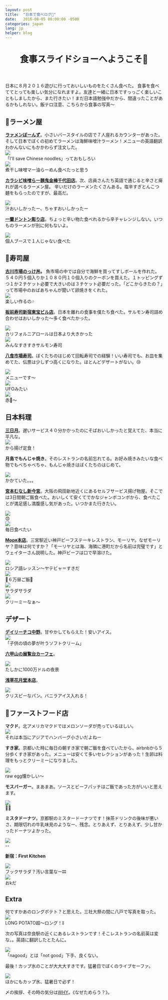 ```yaml
---
layout: post
title:  "日本で食べログ🍻"
date:   2016-08-05 00:00:00 -0500
categories: japan
lang: jp
helper: blog
---
```

<header><h1>食事スライドショーへようこそ🍴</h1></header>
日本に８月２０１６遊びに行っておいしいものをたくさん食べた。 食事を食べててとっても楽しい気分になれますよ。友達と一緒に日本ですっっごく楽しいこともしましたから、また行きたい！まだ日本語勉強中だから、間違ったことがあるかもしれない。飯テロ注意、こちらから食事の写真〜

<h2>🌟ラーメン屋</h2>
<strong><a href="https://tabelog.com/en/aomori/A0201/A020101/2008312/">ラァメンぼーんず</a></strong>。小さいバースタイルの店で７人座れるカウンターがあった。そして日本でぼくの初めてラーメンは海鮮味噌汁ラーメン！メニューの英語翻訳わかんないにもかかわらず注文した。

<div class="capContainer">
	<img class="blogpic" src="/photos/food/aomori_menu.jpeg" />
	<div class="caption">
		「I'll save Chinese noodles」っておもしろい
	</div>
</div>

<div class="capContainer">
	<img class="blogpic" src="/photos/food/aomori_miso.jpeg" />
	<div class="caption">
		煮干し味噌マー油らーめん食べたっと思う
	</div>
</div>

<strong><a href="https://tabelog.com/en/tokyo/A1310/A131002/13097205/">カラシビ味噌らー麺鬼金棒千代田店</a></strong>。次、店員さんたち英語で通じると辛さと痺れが選べるラーメン屋。 辛いだけのラーメンたくさんある。塩辛すぎとんこつ麺をもらったのですが、最高だ。

<div class="capContainer">
	<img class="blogpic" src="/photos/food/tokyo_ramen.jpeg" />
	<div class="caption">
		汁おいしかったー、ちゃすおいしかったー
	</div>
</div>

<strong><a href="https://www.tripadvisor.jp/Restaurant_Review-g298566-d3944229-Reviews-Ichiran_Dotonbori-Osaka_Osaka_Prefecture_Kinki.html">一蘭ドントン彫り店</a></strong>。ちょっと辛い物た食べれるから辛チャレンジしない。いつものラーメンが別に何もないよ。
<div class="capContainer">
	<img class="blogpic" src="/photos/food/osaka_ichiran.jpeg" />
	<div class="caption">
		個人ブースで１人じゃない食べた
	</div>
</div>


<h2>🌟寿司屋</h2>
<strong><a href="http://www.aomori-ichiba.com/nokkedon/">古川市場のっけ丼</a>。</strong> 魚市場の中では自分で海鮮を買ってすしボールを作れた。５４０円５個入りか１０８０円１０個入りのクーポンを買えた。１トッピングずつ１か２チケット必要で大きいのは３チケット必要だった。「どこからきたの？」って市場中のおばあちゃんが聞いて卵焼きをくれた。
<div class="capContainer">
	<img class="blogpic" src="/photos/food/aomori_nokkedon.jpeg" />
	<div class="caption">
		楽しい作るの🎶
	</div>
</div>


<strong><a href="https://www.tripadvisor.jp/Restaurant_Review-g1066457-d8359710-Reviews-Itamaesushi_Shinjuku_Toho-Shinjuku_Tokyo_Tokyo_Prefecture_Kanto.html">板前寿司新宿東宝ビル店</a></strong>。日本を離れの食事を僕たち食べた。サルモン寿司詰め合わせはおいしかった〜多く食べたかった。
<div class="capContainer">
	<img class="blogpic" src="/photos/food/tokyo_sushi2.jpeg" />
	<div class="caption">
		カリフォルニアロールは日本より大きかった
	</div>
</div>

<div class="capContainer">
	<img class="blogpic" src="/photos/food/tokyo_sushi.jpeg" />
	<div class="caption">
		みんなすきすきサルモン寿司
	</div>
</div>

<strong><a href="https://tabelog.com/en/aomori/A0203/A020301/2000178/">八食市場寿司</a></strong>。ぼくたちのはじめて回転寿司での経験！いい寿司でも、お皿を集めてた、伝票は少しずつ高くになりた。ほとんどデザートがない。😢
<div class="capContainer">
	<img class="blogpic" src="/photos/food/hachinohe_kaitenzushi4.jpeg" />
	<div class="caption">
		メニューです〜	
	</div>
</div>

<div class="capContainer">
	<img class="blogpic" src="/photos/food/hachinohe_kaitenzushi1.jpeg" />
	<div class="caption">
		UFOみたい
	</div>
</div>

<div class="capContainer">
	<img class="blogpic" src="/photos/food/hachinohe_kaitenzushi3.jpeg" />
	<div class="caption">
		赤🍷〜 
	</div>
</div>

<h2>日本料理</h2>
<strong><a href="https://tabelog.com/en/kyoto/A2601/A260403/26023139/">三日月</a></strong>。遅いサービス４０分かかったのにそばおいしかったと覚えてた、本当に平凡な。

<div class="capContainer">
	<img class="blogpic" src="/photos/food/kyoto_teishoku.jpeg" />
	<div class="caption">
		から揚げ定食！
	</div>
</div>
<!-- todo -->


<strong>月島でもんじゃ焼き</strong>。そのレストランの名前忘れてる。お好み焼きみたいな食べ物でもべちゃべちゃ、もんじゃ焼きはぼくたちのはじめて。
<div class="capContainer">
	<img class="blogpic" src="/photos/food/tokyo_monjayaki.jpeg" />
	<div class="caption">
		かかていた。。。
	</div>
</div>

<strong><a href="https://tabelog.com/en/osaka/A2701/A270206/27067981/">宮本むなし新今宮</a></strong>。大阪の飛田新地近くにあるセルフサービス揚げ物屋。そこでは3日間朝ご飯食べた。おいしくて安くてでかなジャンボコンボから、食べたことが満足感し満腹感し気があった。いつかまた行きたい。
<div class="capContainer">
	<img class="blogpic" src="/photos/food/osaka_fried.jpeg" />
	<div class="caption">
		😍
	</div>
</div>

<div class="capContainer">
	<img class="blogpic" src="/photos/food/osaka_deluxe_teishoku.jpeg" />
	<div class="caption">
		毎日食べたい	
	</div>
</div>

<!-- todo -->


<strong><a href="https://tabelog.com/en/hyogo/A2801/A280101/28000615/">Моря本店</a></strong>。三宮駅近い神戸ビーフステーキレストラン、モーリヤ。なぜモーリヤ？意味は何ですか？「モーリヤとは海、海隣に港町だから名前は完璧です」とウェイターさん説明した。神戸ビーフは口で早溶けた。
<div class="capContainer">
	<img class="blogpic" src="/photos/food/kobe_morya.jpeg" />
	<div class="caption">
		ロシア語レッスン〜ヤテビャ＝すきだ
	</div>
</div>

<div class="capContainer">
	<img class="blogpic" src="/photos/food/kobe_beeeef.jpeg" />
	<div class="caption">
		💸６万昼ご飯💸
	</div>
</div>

<div class="capContainer">
	<img class="blogpic" src="/photos/food/kobe_beef.jpeg" />
	<div class="caption">
		サラダサラダ
	</div>
</div>

<div class="capContainer">
	<img class="blogpic" src="/photos/food/kobe_kabocha.jpeg" />
	<div class="caption">
		クリーミーなぁ〜	
	</div>
</div>


<h2>デザート</h2>
<strong><a href="https://tabelog.com/en/tokyo/A1319/A131902/13001083/">デイリーチコ中野</a></strong>。甘やかしてもらえた！安いアイス。
<div class="capContainer">
	<img class="blogpic" src="/photos/food/tokyo_nakano_nagai_aisu.jpeg" />
	<div class="caption">
		「子供の頃の夢が叶うソフトクリーム」
	</div>
</div>

<strong><a href="https://www.rokkosan.com/tenrandai/">六甲山の展覧台カーフェ</a></strong>。
<div class="capContainer">
	<img class="blogpic" src="/photos/food/kobe_shiratama_honmono.jpeg" />
	<div class="caption">
		たしかに1000万ドルの夜景	
	</div>
</div>

<strong><a href="http://www.asakusa-kagetudo.com/modules/pico/index.php?content_id=2">浅草花月堂本店</a></strong>。
<div class="capContainer">
	<img class="blogpic" src="/photos/food/tokyo_meronpan.jpeg" />
	<div class="caption">
		クリスピーなパン。バニラアイス入れる！
	</div>
</div>

<h2>🌟ファーストフード店</h2>
<strong>マクド</strong>。北アメリカマクドではメロンソーダが売っているほしい。
<div class="capContainer">
	<img class="blogpic" src="/photos/food/kyoto_makudo.jpeg" />
	<div class="caption">
		それは本当にアジアでハンバーグ小さいだよねー
	</div>
</div>

<strong>すき家</strong>。京都いた時に毎日の朝すき家で朝ご飯を食べていたから、airbnbから５分歩くすき家があった。メニューは安くて多いセレクションがあった！生卵は料理をもっとクリーミーになりました。
<div class="capContainer">
	<img class="blogpic" src="/photos/food/kyoto_raw_egg.jpeg" />
	<div class="caption">
		raw egg懐かしい〜
	</div>
</div>


<strong>モスバーガー</strong>。まあまあ。ソースとビーフパッチはご飯であった方がいいと思えます。
<div class="capContainer">
	<img class="blogpic" src="/photos/food/kyoto_mos.jpeg" />
	<div class="caption">
		🍟✨	
	</div>
</div>

<strong>ミスタドーナツ</strong>。京都駅のミスタードーナツです！抹茶ドリンクの後味が悪いさ、期限切れの牛乳味見のようなー、残念。とりあえず、とりあえず、少し甘かったドーナツよかった。
<div class="capContainer">
	<img class="blogpic" src="/photos/food/kyoto_eki_donut.jpeg" />
	<div class="caption">
		--
	</div>
</div>

<strong>新宿：First Kitchen</strong>
<div class="capContainer">
	<img class="blogpic" src="/photos/food/tokyo_fakusarada.jpeg" />
	<div class="caption">
		フックサラダ？汚い言葉なーʬʬ
	</div>
</div>

<div class="capContainer">
	<img class="blogpic" src="/photos/food/tokyo_fakusarada_no_ue.jpeg" />
	<div class="caption">
	おkだ	
	</div>
</div>

<h2>Extra</h2>
何ですかあのロングポテト？と思えた。三社大祭の間に八戸で写真を取った。
<div class="capContainer">
	<img class="blogpic" src="/photos/food/hachinohe_amerika_nagai_poteto.jpeg" />
	<div class="caption">
		LONG POTATO超〜ロング！ʬ
	</div>
</div>

次の写真は奈良駅の近くにあるレストランです！そこレストランの名前英は変な。。英語に翻訳したとたんに。
<div class="capContainer">
	<img class="blogpic" src="/photos/food/nara_nagood.jpeg" />
	<div class="caption">
		「nagood」とは「not good」下手、良くない。
	</div>
</div>

最後！カップ氷のことが大大大すきです。猛暑日でぼくのライブセーファ。
<div class="capContainer">
	<img class="blogpic" src="/photos/food/nara_kappu_goori.jpeg" />
	<div class="caption">
		ほかにもカップ氷、猛暑日で必ず！
	</div>
</div>


〆の挨拶、その時の気分は<a href="https://www.youtube.com/watch?v=WkdtmT8A2iY">WHY</a>。《なぜためらう？》。